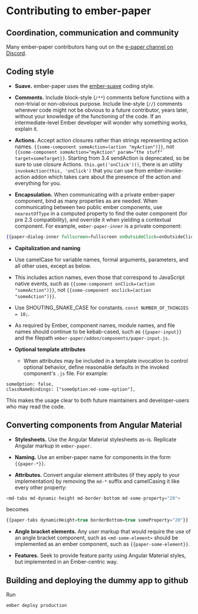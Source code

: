 # Contributing to ember-paper

## Coordination, communication and community

Many ember-paper contributors hang out on the [e-paper channel on Discord](https://discord.gg/zT3asNS).

## Coding style

* **Suave.** ember-paper uses the [ember-suave](https://github.com/DockYard/ember-suave) coding style.

* **Comments.** Include block-style (`/**`) comments before  functions with a non-trivial or non-obvious purpose. Include line-style (`//`) comments wherever code might not be obvious to a future contributor, years later, without your knowledge of the functioning of the code. If an intermediate-level Ember developer will wonder why something works, explain it.

* **Actions.** Accept action closures rather than strings representing action names.
`{{some-component someAction=(action "myAction")}}`, not `{{some-component someAction="myAction" param="the stuff" target=someTarget}}`. Starting from 3.4 sendAction is deprecated, so be sure to use closure Actions. `this.get('onClick')()`, there is an utility `invokeAction(this, 'onClick')` that you can use from ember-invoke-action addon which takes care about the presence of the action and everything for you.

* **Encapsulation.** When communicating with a private ember-paper component, bind as many properties as are needed.
When communicating between two public ember components, use `nearestOfType` in a computed property to find the outer component (for pre 2.3 compatibility), and override it when yielding a contextual component.
For example, `ember-paper-inner` is a private component:
```hbs
{{paper-dialog-inner fullscreen=fullscreen onOutsideClick=onOutsideClick}}
```

* **Capitalization and naming**

 * Use camelCase for variable names, formal arguments, parameters, and all other uses, except as below.

 * This includes action names, even those that correspond to JavaScript native events, such as
`{{some-component onClick=(action "someAction")}}`, not `{{some-component onclick=(action "someAction")}}`.

 * Use SHOUTING_SNAKE_CASE for constants. `const NUMBER_OF_THINGIES = 10;`.

 * As required by Ember, component names, module names, and file names should continue to be kebab-cased, such as
`{{paper-input}}` and the filepath `ember-paper/addon/components/paper-input.js`.

* **Optional template attributes**

  * When attributes may be included in a template invocation to control optional behavior, define reasonable defaults in the invoked component's `.js` file. For example:
```
someOption: false,
classNameBindings: ["someOption:md-some-option"],
```
This makes the usage clear to both future maintainers and developer-users who may read the code.

## Converting components from Angular Material

* **Stylesheets.** Use the Angular Material stylesheets as-is. Replicate Angular markup in `ember-paper`.

* **Naming.** Use an ember-paper name for components in the form `{{paper-*}}`.

* **Attributes.** Convert angular element attributes (if they apply to your implementation) by removing the `md-*` suffix and camelCasing it like every other property:
```javascript
<md-tabs md-dynamic-height md-border-bottom md-some-property="20">
```
becomes
```javascript
{{paper-tabs dynamicHeight=true borderBottom=true someProperty="20"}}
```
* **Angle bracket elements.** Any *user* markup that would require the use of an angle bracket component, such as
`<md-some-element>` should be implemented as an ember component, such as `{{paper-some-element}}`.

* **Features.** Seek to provide feature parity using Angular Material styles, but implemented in an Ember-centric way.

## Building and deploying the dummy app to github

Run

```bash
ember deploy production
```
